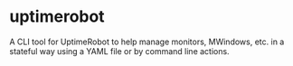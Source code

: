 # uptimerobot
A CLI tool for UptimeRobot to help manage monitors, MWindows, etc. in a stateful way using a YAML file or by command line actions.
